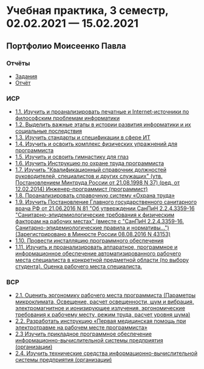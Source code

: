 # Учебная практика, 3 семестр, 02.02.2021 — 15.02.2021
## Портфолио Моисеенко Павла
### Отчёты
* [Задания](exam-tasks.pdf)
* [Отчёт](exam-report.pdf)

### ИСР
* [1.1. Изучить и проанализировать печатные и Internet-источники по философским проблемам информатики](indepworkinvar1-1.pdf)
* [1.2. Выделить важные этапы в истории развития информатики и их социальные последствия](indepworkinvar1-2.pdf)
* [1.3. Изучить стандарты и спецификации в сфере ИТ](indepworkinvar1-3.pdf)
* [1.4. Изучить и освоить комплекс физических упражнений для программиста](indepworkinvar1-4.pdf)
* [1.5. Изучить и освоить гимнастику для глаз](indepworkinvar1-5.pdf)
* [1.6. Изучить Инструкцию по охране труда программиста](indepworkinvar1-6.pdf)
* [1.7. Изучить "Квалификационный справочник должностей руководителей, специалистов и других служащих" (утв. Постановлением Минтруда России от 21.08.1998 N 37) (ред. от 12.02.2014) Инженер-программист (программист)](indepworkinvar1-7.pdf)
* [1.8. Проанализировать справочную систему «Охрана труда»](indepworkinvar1-8.pdf)
* [1.9. Изучить Постановление Главного государственного санитарного врача РФ от 21.06.2016 N 81 "Об утверждении СанПиН 2.2.4.3359-16 "Санитарно-эпидемиологические требования к физическим факторам на рабочих местах" (вместе с "СанПиН 2.2.4.3359-16. Санитарно-эпидемиологические правила и нормативы...") (Зарегистрировано в Минюсте России 08.08.2016 N 43153)](indepworkinvar1-9.pdf)
* [1.10. Провести инсталляцию программного обеспечения](indepworkinvar1-10.pdf)
* [1.11. Изучить и проанализировать аппаратное, программное и информационное обеспечение автоматизированного рабочего места специалиста в конкретной предметной области (по выбору студента). Оценка рабочего места специалиста.](indepworkinvar1-11.pdf)

### ВСР
* [2.1. Оценить эргономику рабочего места программиста (Параметры микроклимата, Освещение, расчет освещенности, шум и вибрация, электромагнитное и ионизирующее излучения, эргономические требования к рабочему месту, режим труда, расчет уровня шума)](indepworkvar2-1.pdf)
* [2.2. Разработать инструкцию «Первая медицинская помощь при электротравме на рабочем месте программиста»](indepworkvar2-2.pdf)
* [2.3 Изучить прикладное программное обеспечение информационно-вычислительной системы предприятия (организации)](indepworkvar2-3.pdf)
* [2.4. Изучить технические средства информационно-вычислительной системы предприятия (организации)](indepworkvar2-4.pdf)

